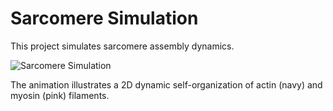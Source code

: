 # Sarcomere Simulation

This project simulates sarcomere assembly dynamics.

![Sarcomere Simulation](assets/sarcomere.gif)

The animation illustrates a 2D dynamic self-organization of actin (navy) and myosin (pink) filaments.
